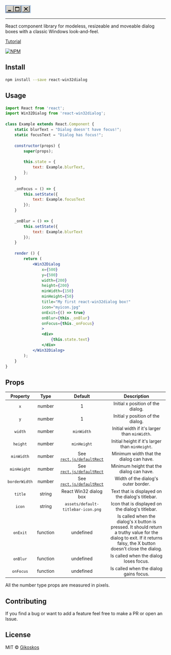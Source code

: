 ![react-win32dialog](readme_logo.png)

------

React component library for modeless, resizeable and moveable dialog boxes with a classic Windows look-and-feel.

[Tutorial](https://gikoskos.github.io/react-win32dialog/)

[![NPM](https://img.shields.io/npm/v/react-win32dialog.svg)](https://www.npmjs.com/package/react-win32dialog)

## Install

```bash
npm install --save react-win32dialog
```


## Usage

```jsx
import React from 'react';
import Win32Dialog from 'react-win32dialog';

class Example extends React.Component {
    static blurText = "Dialog doesn't have focus!";
    static focusText = "Dialog has focus!";

    constructor(props) {
        super(props);

        this.state = {
            text: Example.blurText,
        };
    }

    _onFocus = () => {
        this.setState({
            text: Example.focusText
        });
    }

    _onBlur = () => {
        this.setState({
            text: Example.blurText
        });
    }

    render () {
        return (
            <Win32Dialog
                x={500}
                y={500}
                width={200}
                height={200}
                minWidth={150}
                minHeight={50}
                title="My first react-win32dialog box!"
                icon="myicon.jpg"
                onExit={() => true}
                onBlur={this._onBlur}
                onFocus={this._onFocus}
                >
                <div>
                    {this.state.text}
                </div>
            </Win32Dialog>
        );
    }
}
```

## Props

|   Property    |   Type   |                           Default                            |                         Description                          |
| :-----------: | :------: | :----------------------------------------------------------: | :----------------------------------------------------------: |
|      `x`      |  number  |                              1                               |              Initial x position of the dialog.               |
|      `y`      |  number  |                              1                               |              Initial y position of the dialog.               |
|    `width`    |  number  |                          `minWidth`                          |        Initial width if it's larger than `minWidth`.         |
|   `height`    |  number  |                         `minHeight`                          |       Initial height if it's larger than `minHeight`.        |
|  `minWidth`   |  number  | See [`rect.js/defaultRect`](https://github.com/Gikoskos/react-win32dialog/blob/master/src/rect.js#L9) |           Minimum width that the dialog can have.            |
|  `minHeight`  |  number  | See [`rect.js/defaultRect`](https://github.com/Gikoskos/react-win32dialog/blob/master/src/rect.js#L9) |           Minimum height that the dialog can have.           |
| `borderWidth` |  number  | See [`rect.js/defaultRect`](https://github.com/Gikoskos/react-win32dialog/blob/master/src/rect.js#L9) |             Width of the dialog's outer border.              |
|    `title`    |  string  |                    React Win32 dialog box                    |       Text that is displayed on the dialog's titlebar.       |
|    `icon`     |  string  |              `assets/default-titlebar-icon.png`              |       Icon that is displayed on the dialog's titlebar.       |
|   `onExit`    | function |                          undefined                           | Is called when the dialog's `X` button is pressed. It should return a truthy value for the dialog to exit. If it returns falsy, the X button doesn't close the dialog. |
|   `onBlur`    | function |                          undefined                           |            Is called when the dialog loses focus.            |
|   `onFocus`   | function |                          undefined                           |            Is called when the dialog gains focus.            |

All the number type props are measured in pixels.

## Contributing

If you find a bug or want to add a feature feel free to make a PR or open an Issue.

## License

MIT © [Gikoskos](https://github.com/Gikoskos)
